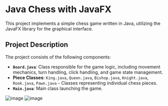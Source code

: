 # Java Chess with JavaFX

This project implements a simple chess game written in Java, utilizing the JavaFX library for the graphical interface.

## Project Description

The project consists of the following components:

- **`Board.java`**: Class responsible for the game logic, including movement mechanics, turn handling, click handling, and game state management.
- **Piece Classes**: `King.java`, `Queen.java`, `Bishop.java`, `Knight.java`, `Rook.java`, `Pawn.java` - Classes representing individual chess pieces.
- **`Main.java`**: Main class launching the game.
  
![image](https://github.com/PawelekKlocek/Chess_Java/assets/116948265/b4c579ac-7cd7-4f8d-82e0-d5620b9186d7) ![image](https://github.com/PawelekKlocek/Chess_Java/assets/116948265/22b08639-0cbc-4148-bd9a-8c79719bbfcd)
